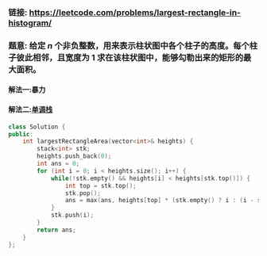 ### 链接: https://leetcode.com/problems/largest-rectangle-in-histogram/

### 题意: 给定 *n* 个非负整数，用来表示柱状图中各个柱子的高度。每个柱子彼此相邻，且宽度为 1 求在该柱状图中，能够勾勒出来的矩形的最大面积。

#### 解法一:暴力

#### 解法二:[单调栈](https://leetcode-cn.com/problems/largest-rectangle-in-histogram/solution/xiang-xi-jie-shao-dan-diao-zhan-de-li-jie-he-shi-y/)

```C++
class Solution {
public:
    int largestRectangleArea(vector<int>& heights) {
        stack<int> stk;
        heights.push_back(0);
        int ans = 0;
        for (int i = 0; i < heights.size(); i++) {
            while(!stk.empty() && heights[i] < heights[stk.top()]) {
                int top = stk.top();
                stk.pop();
                ans = max(ans, heights[top] * (stk.empty() ? i : (i - stk.top() - 1)));                
            }
            stk.push(i);
        }
        return ans;
    }
};
```

